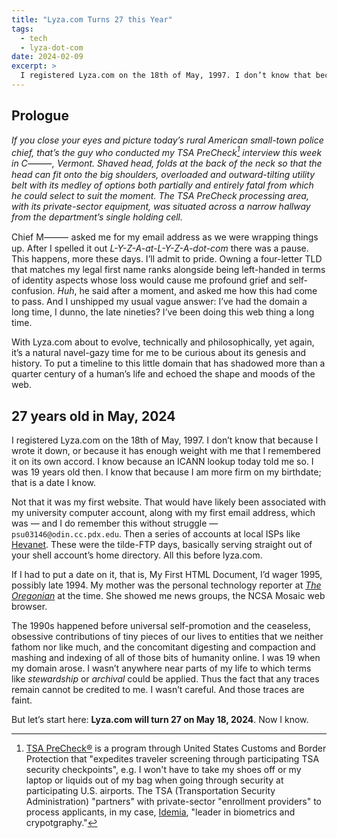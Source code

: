 ```yaml
---
title: "Lyza.com Turns 27 this Year"
tags:
  - tech
  - lyza-dot-com
date: 2024-02-09
excerpt: >
  I registered Lyza.com on the 18th of May, 1997. I don’t know that because I wrote it down, or because it has enough weight with me that I remembered it on its own accord. I know because an ICANN lookup today told me so.
---
```


## Prologue

_If you close your eyes and picture today’s rural American small-town police chief, that’s the guy who conducted my TSA PreCheck[^1] interview this week in C⸻, Vermont. Shaved head, folds at the back of the neck so that the head can fit onto the big shoulders, overloaded and outward-tilting utility belt with its medley of options both partially and entirely fatal from which he could select to suit the moment. The TSA PreCheck processing area, with its private-sector equipment, was situated across a narrow hallway from the department’s single holding cell._

Chief M⸻ asked me for my email address as we were wrapping things up. After I spelled it out _L-Y-Z-A-at-L-Y-Z-A-dot-com_ there was a pause. This happens, more these days. I’ll admit to pride. Owning a four-letter TLD that matches my legal first name ranks alongside being left-handed in terms of identity aspects whose loss would cause me profound grief and self-confusion. _Huh_, he said after a moment, and asked me how this had come to pass. And I unshipped my usual vague answer: I’ve had the domain a long time, I dunno, the late nineties? I’ve been doing this web thing a long time.

With Lyza.com about to evolve, technically and philosophically, yet again, it’s a natural navel-gazy time for me to be curious about its genesis and history. To put a timeline to this little domain that has shadowed more than a quarter century of a human’s life and echoed the shape and moods of the web.

## 27 years old in May, 2024

I registered Lyza.com on the 18th of May, 1997. I don’t know that because I wrote it down, or because it has enough weight with me that I remembered it on its own accord. I know because an ICANN lookup today told me so. I was 19 years old then. I know that because I am more firm on my birthdate; that is a date I know.

Not that it was my first website. That would have likely been associated with my university computer account, along with my first email address, which was — and I do remember this without struggle — `psu03146@odin.cc.pdx.edu`. Then a series of accounts at local ISPs like [Hevanet](https://web.hevanet.com/). These were the tilde-FTP days, basically serving straight out of your shell account’s home directory. All this before lyza.com.

If I had to put a date on it, that is, My First HTML Document, I’d wager 1995, possibly late 1994. My mother was the personal technology reporter at [_The Oregonian_](https://www.oregonlive.com/) at the time. She showed me news groups, the NCSA Mosaic web browser.

The 1990s happened before universal self-promotion and the ceaseless, obsessive contributions of tiny pieces of our lives to entities that we neither fathom nor like much, and the concomitant digesting and compaction and mashing and indexing of all of those bits of humanity online. I was 19 when my domain arose. I wasn’t anywhere near parts of my life to which terms like _stewardship_ or _archival_ could be applied. Thus the fact that any traces remain cannot be credited to me. I wasn’t careful. And those traces are faint.

But let’s start here: **Lyza.com will turn 27 on May 18, 2024**. Now I know.

[^1]: [TSA PreCheck®](https://www.cbp.gov/travel/trusted-traveler-programs/tsa-precheck) is a program through United States Customs and Border Protection that "expedites traveler screening through participating TSA security checkpoints", e.g. I won't have to take my shoes off or my laptop or liquids out of my bag when going through security at participating U.S. airports. The TSA (Transportation Security Administration) "partners" with private-sector "enrollment providers" to process applicants, in my case, [Idemia](https://www.idemia.com/), "leader in biometrics and crypotgraphy."
